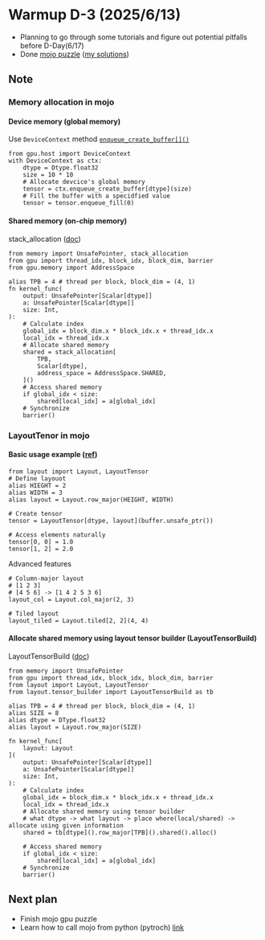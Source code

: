 # Warmup D-3 (2025/6/13)
- Planning to go through some tutorials and figure out potential pitfalls before D-Day(6/17)
- Done [mojo puzzle](https://builds.modular.com/puzzles/introduction.html) ([my solutions](https://github.com/Tcc0403/mojo-gpu-puzzles/tree/solution/problems))

## Note
### Memory allocation in mojo
#### Device memory (global memory)
Use `DeviceContext` method [`enqueue_create_buffer[]()`](https://docs.modular.com/mojo/stdlib/gpu/host/device_context/DeviceContext/#enqueue_create_buffer) 
```mojo
from gpu.host import DeviceContext
with DeviceContext as ctx:
    dtype = Dtype.float32
    size = 10 * 10
    # Allocate devcice's global memory
    tensor = ctx.enqueue_create_buffer[dtype](size)
    # Fill the buffer with a specidfied value
    tensor = tensor.enqueue_fill(0)
```
#### Shared memory (on-chip memory)
stack_allocation ([doc](https://docs.modular.com/mojo/stdlib/memory/memory/stack_allocation/))
```mojo
from memory import UnsafePointer, stack_allocation
from gpu import thread_idx, block_idx, block_dim, barrier
from gpu.memory import AddressSpace

alias TPB = 4 # thread per block, block_dim = (4, 1)
fn kernel_func(
    output: UnsafePointer[Scalar[dtype]]
    a: UnsafePointer[Scalar[dtype]]
    size: Int,
):
    # Calculate index
    global_idx = block_dim.x * block_idx.x + thread_idx.x
    local_idx = thread_idx.x
    # Allocate shared memory
    shared = stack_allocation[
        TPB,
        Scalar[dtype],
        address_space = AddressSpace.SHARED,
    ]()
    # Access shared memory
    if global_idx < size:
        shared[local_idx] = a[global_idx]
    # Synchronize
    barrier()
```


### LayoutTenor in mojo
#### Basic usage example ([ref](https://builds.modular.com/puzzles/puzzle_04/introduction_layout_tensor.html#basic-usage-example))
```mojo
from layout import Layout, LayoutTensor
# Define layouot
alias HIEGHT = 2
alias WIDTH = 3
alias layout = Layout.row_major(HEIGHT, WIDTH)

# Create tensor
tensor = LayoutTensor[dtype, layout](buffer.unsafe_ptr())

# Access elements naturally
tensor[0, 0] = 1.0
tensor[1, 2] = 2.0
```
Advanced features
```mojo
# Column-major layout
# [1 2 3]
# [4 5 6] -> [1 4 2 5 3 6]
layout_col = Layout.col_major(2, 3)

# Tiled layout
layout_tiled = Layout.tiled[2, 2](4, 4)
```
#### Allocate shared memory using layout tensor builder (LayoutTensorBuild)
LayoutTensorBuild ([doc](https://docs.modular.com/mojo/kernels/layout/tensor_builder/LayoutTensorBuild/))
```mojo
from memory import UnsafePointer
from gpu import thread_idx, block_idx, block_dim, barrier
from layout import Layout, LayoutTensor
from layout.tensor_builder import LayoutTensorBuild as tb

alias TPB = 4 # thread per block, block_dim = (4, 1)
alias SIZE = 8
alias dtype = DType.float32
alias layout = Layout.row_major(SIZE)

fn kernel_func[
    layout: Layout
](
    output: UnsafePointer[Scalar[dtype]]
    a: UnsafePointer[Scalar[dtype]]
    size: Int,
):
    # Calculate index
    global_idx = block_dim.x * block_idx.x + thread_idx.x
    local_idx = thread_idx.x
    # Allocate shared memory using tensor builder
    # what dtype -> what layout -> place where(local/shared) -> allocate using given information
    shared = tb[dtype]().row_major[TPB]().shared().alloc()
    
    # Access shared memory
    if global_idx < size:
        shared[local_idx] = a[global_idx]
    # Synchronize
    barrier()
```

## Next plan
- Finish mojo gpu puzzle
- Learn how to call mojo from python (pytroch) [link](https://docs.modular.com/mojo/manual/python/mojo-from-python)